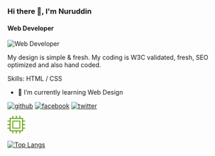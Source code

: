 ### Hi there 👋, I'm Nuruddin
#### Web Developer
![Web Developer](https://pbs.twimg.com/profile_banners/1199665629139222528/1636523578/600x200)

My design is simple & fresh. My coding is W3C validated, fresh, SEO optimized and also hand coded.

Skills: HTML / CSS

- 🌱 I’m currently learning Web Design 


[<img src='https://cdn.jsdelivr.net/npm/simple-icons@3.0.1/icons/github.svg' alt='github' height='40'>](https://github.com/nuruddin-bin)  [<img src='https://cdn.jsdelivr.net/npm/simple-icons@3.0.1/icons/facebook.svg' alt='facebook' height='40'>](https://www.facebook.com/https://www.facebook.com/profile.php?id=100072177666428)  [<img src='https://cdn.jsdelivr.net/npm/simple-icons@3.0.1/icons/twitter.svg' alt='twitter' height='40'>](https://twitter.com/@nuruddin_toru)  

<a href='https://docs.github.com/en/developers'><img src='https://raw.githubusercontent.com/acervenky/animated-github-badges/master/assets/devbadge.gif' width='40' height='40'></a> 

[![Top Langs](https://github-readme-stats.vercel.app/api/top-langs/?username=nuruddin-bin)](https://github.com/anuraghazra/github-readme-stats)

